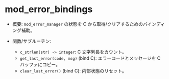 # mod_error_bindings

- 概要: `mod_error_manager` の状態を C から取得/クリアするためのバインディング補助。

- 関数/サブルーチン:
  - `c_strlen(str) -> integer`: C 文字列長をカウント。
  - `get_last_error(code, msg)` (bind C): エラーコードとメッセージを C バッファにコピー。
  - `clear_last_error()` (bind C): 内部状態のリセット。

